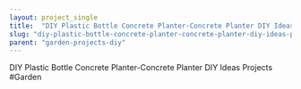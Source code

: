 ```yaml
---
layout: project_single
title:  "DIY Plastic Bottle Concrete Planter-Concrete Planter DIY Ideas Projects #Garden"
slug: "diy-plastic-bottle-concrete-planter-concrete-planter-diy-ideas-projects-garden"
parent: "garden-projects-diy"
---
```

DIY Plastic Bottle Concrete Planter-Concrete Planter DIY Ideas Projects #Garden